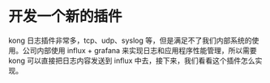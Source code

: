 # 开发一个新的插件
kong 日志插件非常多，tcp、udp、syslog 等，但是满足不了我们内部系统的使用。公司内部使用 influx + grafana 来实现日志和应用程序性能管理，所以需要 kong 可以直接把日志内容发送到 influx 中去，接下来，我们看看这个插件怎么实现。
